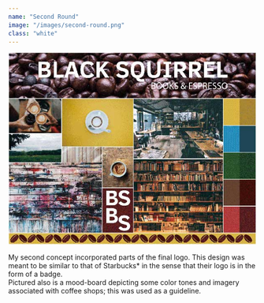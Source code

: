 ```yaml
---
name: "Second Round"
image: "/images/second-round.png"
class: "white"
---
```


![](/images/moodboard.jpg)

My second concept incorporated parts of the final logo. This design was meant to be similar to that of Starbucks* in the sense that their logo is in the form of a badge.<br>
Pictured also is a mood-board depicting some color tones and imagery associated with coffee shops; this was used as a guideline.
